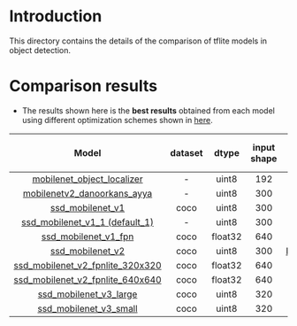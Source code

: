 # Introduction

This directory contains the details of the comparison of tflite models in object detection.

# Comparison results

* The results shown here is the **best results** obtained from each model using different optimization schemes shown in [here](models#methods-used-for-model-optimizations).

**Model**|**dataset**|**dtype**|**input shape**|**how quantized**|**detection period (sec)**|**FPS (CPU)**|**FPS (RPI)**
:-----:|:-----:|:-----:|:-----:|:-----:|:-----:|:-----:|:-----:
[mobilenet\_object\_localizer ](models/mobile_object_localizer)|-|uint8|192|already quantized|10|6.7097|12.7345
[mobilenetv2\_danoorkans\_ayya](models/mobilenetv2_danoorkans_ayya)|-|uint8|300|already quantized|10|2.1886|4.3399
[ssd\_mobilenet\_v1](models/ssd_mobilenet_v1)|coco|uint8|300|already quantized|10|2.3259|5.4281
[ssd\_mobilenet\_v1\_1 (default\_1)](models/ssd_mobilenet_v1_1%20(default_1))|-|uint8|300|already quantized|10|2.2539|5.3809
[ssd\_mobilenet\_v1\_fpn](models/ssd_mobilenet_v1_fpn)|coco|float32|640|[WithoutOpt](https://github.com/accelr-net/tflite-perf-tests/blob/main/object_detection/models/README.md#3-withoutopt-defeault-no-optimization-used)|20|0.2863|0.1218
[ssd\_mobilenet\_v2](models/ssd_mobilenet_v2)|coco|uint8|300|[IntQuantwFloatFallInpUint8](https://github.com/accelr-net/tflite-perf-tests/blob/main/object_detection/models/README.md#2-intquantwfloatfallinpuint8-integer-quantization-with-float-fallback-with-uint8-inference-input-type)|20|0.1565|3.8588
[ssd\_mobilenet\_v2\_fpnlite\_320x320](models/ssd_mobilenet_v2_fpnlite_320x320)|coco|float32|640|[WithoutOpt](https://github.com/accelr-net/tflite-perf-tests/blob/main/object_detection/models/README.md#3-withoutopt-defeault-no-optimization-used)|20|4.5612|2.4678
[ssd\_mobilenet\_v2\_fpnlite\_640x640](models/ssd_mobilenet_v2_fpnlite_640x640)|coco|float32|640|[WithoutOpt](https://github.com/accelr-net/tflite-perf-tests/blob/main/object_detection/models/README.md#3-withoutopt-defeault-no-optimization-used)|20|1.1954|0.7038
[ssd\_mobilenet\_v3\_large](models/ssd_mobilenet_v3_large)|coco|uint8|320|already quantized|10|7.1549|3.9996
[ssd\_mobilenet\_v3\_small](models/ssd_mobilenet_v3_small)|coco|uint8|320|already quantized|10|18.8569|9.7913



